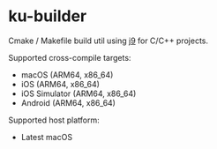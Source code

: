 # ku-builder

Cmake / Makefile build util using [j9](https://github.com/mgenware/j9) for C/C++ projects.

Supported cross-compile targets:

- macOS (ARM64, x86_64)
- iOS (ARM64, x86_64)
- iOS Simulator (ARM64, x86_64)
- Android (ARM64, x86_64)

Supported host platform:

- Latest macOS
